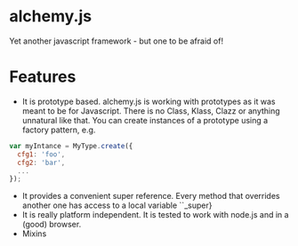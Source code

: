alchemy.js
==========

Yet another javascript framework - but one to be afraid of!

Features
========

* It is prototype based. alchemy.js is working with prototypes as it was meant to be for Javascript. There is no Class, Klass, Clazz or anything unnatural like that. You can create instances of a prototype using a factory pattern, e.g.
```js
var myIntance = MyType.create({
  cfg1: 'foo',
  cfg2: 'bar',
  ...
});
```
* It provides a convenient super reference. Every method that overrides another one has access to a local variable ``_super}
* It is really platform independent. It is tested to work with node.js and in a (good) browser.
* Mixins